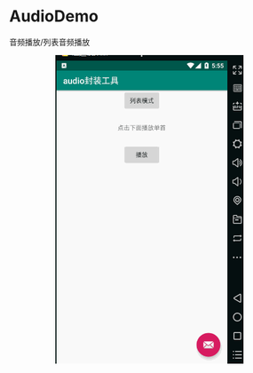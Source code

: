 # AudioDemo
音频播放/列表音频播放
<p align='center'>
<img src='image/1.gif' title='images' style='max-width:600px'></img>
</p>
